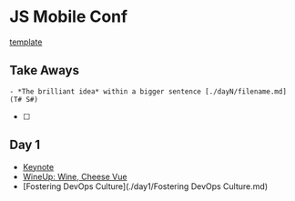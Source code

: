 # JS Mobile Conf

[template](./template.md)

## Take Aways

`- *The brilliant idea* within a bigger sentence [./dayN/filename.md](T# S#)`

- [ ]

## Day 1

- [Keynote](./day1/keynote.md)
- [WineUp: Wine, Cheese Vue](./day1/wineup.md)
- [Fostering DevOps Culture](./day1/Fostering DevOps Culture.md)
